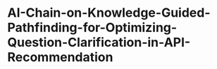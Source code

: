 # AI-Chain-on-Knowledge-Guided-Pathfinding-for-Optimizing-Question-Clarification-in-API-Recommendation